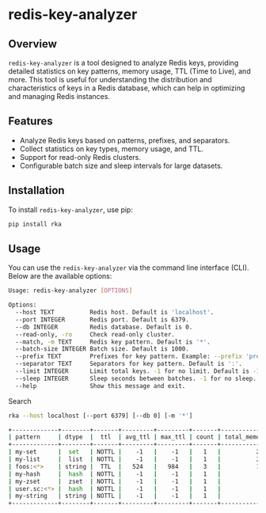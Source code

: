 # redis-key-analyzer

## Overview

`redis-key-analyzer` is a tool designed to analyze Redis keys, providing detailed statistics on key patterns, memory usage, TTL (Time to Live), and more. This tool is useful for understanding the distribution and characteristics of keys in a Redis database, which can help in optimizing and managing Redis instances.

## Features

- Analyze Redis keys based on patterns, prefixes, and separators.
- Collect statistics on key types, memory usage, and TTL.
- Support for read-only Redis clusters.
- Configurable batch size and sleep intervals for large datasets.

## Installation

To install `redis-key-analyzer`, use pip:

```bash
pip install rka
```

## Usage

You can use the `redis-key-analyzer` via the command line interface (CLI). Below are the available options:

```bash
Usage: redis-key-analyzer [OPTIONS]

Options:
  --host TEXT          Redis host. Default is 'localhost'.
  --port INTEGER       Redis port. Default is 6379.
  --db INTEGER         Redis database. Default is 0.
  --read-only, -ro     Check read-only cluster.
  --match, -m TEXT     Redis key pattern. Default is '*'.
  --batch-size INTEGER Batch size. Default is 1000.
  --prefix TEXT        Prefixes for key pattern. Example: --prefix 'prefix1 prefix2'.
  --separator TEXT     Separators for key pattern. Default is ':'.
  --limit INTEGER      Limit total keys. -1 for no limit. Default is -1.
  --sleep INTEGER      Sleep seconds between batches. -1 for no sleep. Default is -1.
  --help               Show this message and exit.
```

Search 

```bash
rka --host localhost [--port 6379] [--db 0] [-m '*']

+-------------+--------+-------+---------+---------+-------+--------------+-----------+------------+------------+----------+----------+--------------+
| pattern     | dtype  |  ttl  | avg_ttl | max_ttl | count | total_memory | memory_hu | memory_avg | memory_max | size_avg | size_max | key(max_ttl) |
+-------------+--------+-------+---------+---------+-------+--------------+-----------+------------+------------+----------+----------+--------------+
| my-set      |  set   | NOTTL |    -1   |    -1   |   1   |          272 |  272.0  B |    272     |    272     |    3     |    3     | my-set       |
| my-list     |  list  | NOTTL |    -1   |    -1   |   1   |          223 |  223.0  B |    223     |    223     |    14    |    14    | my-list      |
| foos:<*>    | string |  TTL  |   524   |   984   |   3   |          183 |  183.0  B |     61     |     61     |    3     |    3     | foos:123     |
| my-hash     |  hash  | NOTTL |    -1   |    -1   |   1   |           87 |   87.0  B |     87     |     87     |    2     |    2     | my-hash      |
| my-zset     |  zset  | NOTTL |    -1   |    -1   |   1   |           83 |   83.0  B |     83     |     83     |    2     |    2     | my-zset      |
| user.sc:<*> |  hash  | NOTTL |    -1   |    -1   |   1   |           75 |   75.0  B |     75     |     75     |    1     |    1     | user.sc:123  |
| my-string   | string | NOTTL |    -1   |    -1   |   1   |           61 |   61.0  B |     61     |     61     |    3     |    3     | my-string    |
+-------------+--------+-------+---------+---------+-------+--------------+-----------+------------+------------+----------+----------+--------------+
```